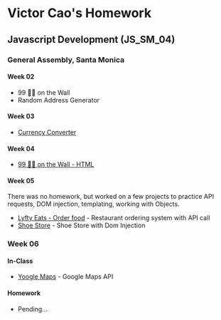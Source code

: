 # Victor Cao's Homework
## Javascript Development (JS\_SM\_04)
### General Assembly, Santa Monica

#### Week 02
* 99 🍻🍻 on the Wall
* Random Address Generator

#### Week 03
* [Currency Converter](https://htmlpreview.github.io/?https://github.com/vcao/homework_victorcao/blob/master/Week_03/index.html)


#### Week 04
* [99 🍻🍻 on the Wall - HTML](https://htmlpreview.github.io/?https://github.com/vcao/homework_victorcao/blob/master/Week_04/vcao_beer/index.html)

#### Week 05
There was no homework, but worked on a few projects to practice API requests, DOM injection, templating, working with Objects.
* [Lyfty Eats - Order food](https://htmlpreview.github.io/?https://github.com/vcao/homework_victorcao/blob/master/Week_05/lyftyEats/index.html) - Restaurant ordering system with API call
* [Shoe Store](https://htmlpreview.github.io/?https://github.com/vcao/homework_victorcao/blob/master/Week_05/shoestore/index.html) - Shoe Store with Dom Injection

### Week 06
#### In-Class
* [Yoogle Maps](https://htmlpreview.github.io/?https://github.com/vcao/homework_victorcao/blob/master/Week_05/yoogle-maps/index.html) - Google Maps API

#### Homework
* Pending...
